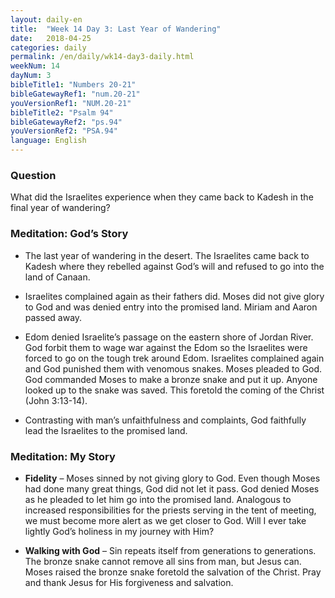 ```yaml
---
layout: daily-en
title:  "Week 14 Day 3: Last Year of Wandering"
date:   2018-04-25
categories: daily
permalink: /en/daily/wk14-day3-daily.html
weekNum: 14
dayNum: 3
bibleTitle1: "Numbers 20-21"
bibleGatewayRef1: "num.20-21"
youVersionRef1: "NUM.20-21"
bibleTitle2: "Psalm 94"
bibleGatewayRef2: "ps.94"
youVersionRef2: "PSA.94"
language: English
---
```


### Question
What did the Israelites experience when they came back to Kadesh in the final year of wandering?

### Meditation: God’s Story
+ The last year of wandering in the desert. The Israelites came back to Kadesh where they rebelled against God’s will and refused to go into the land of Canaan.

+ Israelites complained again as their fathers did. Moses did not give glory to God and was denied entry into the promised land. Miriam and Aaron passed away.

+ Edom denied Israelite’s passage on the eastern shore of Jordan River. God forbit them to wage war against the Edom so the Israelites were forced to go on the tough trek around Edom. Israelites complained again and God punished them with venomous snakes. Moses pleaded to God. God commanded Moses to make a bronze snake and put it up. Anyone looked up to the snake was saved. This foretold the coming of the Christ (John 3:13-14).

+ Contrasting with man’s unfaithfulness and complaints, God faithfully lead the Israelites to the promised land.

### Meditation: My Story
+ **Fidelity** – Moses sinned by not giving glory to God. Even though Moses had done many great things, God did not let it pass. God denied Moses as he pleaded to let him go into the promised land. Analogous to increased responsibilities for the priests serving in the tent of meeting, we must become more alert as we get closer to God. Will I ever take lightly God’s holiness in my journey with Him? 

+ **Walking with God** – Sin repeats itself from generations to generations. The bronze snake cannot remove all sins from man, but Jesus can. Moses raised the bronze snake foretold the salvation of the Christ. Pray and thank Jesus for His forgiveness and salvation.
